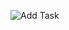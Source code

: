 ![Add Task](https://github.com/parmilan1998/task-management/assets/103124559/207c7139-6010-4a7e-b9a1-685b69f5dacc)
